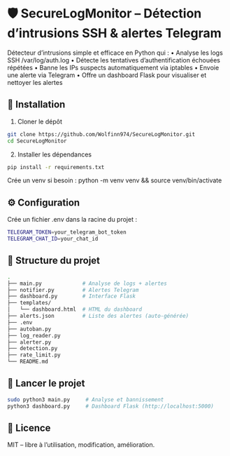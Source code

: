 # 🛡️ SecureLogMonitor – Détection d’intrusions SSH & alertes Telegram

Détecteur d’intrusions simple et efficace en Python qui :
	•	Analyse les logs SSH /var/log/auth.log
	•	Détecte les tentatives d’authentification échouées répétées
	•	Banne les IPs suspects automatiquement via iptables
	•	Envoie une alerte via Telegram
	•	Offre un dashboard Flask pour visualiser et nettoyer les alertes

## 🚀 Installation

1. Cloner le dépôt

```bash
git clone https://github.com/Wolfinn974/SecureLogMonitor.git
cd SecureLogMonitor
```

2. Installer les dépendances

```bash
pip install -r requirements.txt
```

Crée un venv si besoin : python -m venv venv && source venv/bin/activate

## ⚙️ Configuration

Crée un fichier .env dans la racine du projet :
```bash
TELEGRAM_TOKEN=your_telegram_bot_token
TELEGRAM_CHAT_ID=your_chat_id
```

## 📂 Structure du projet

```bash
.
├── main.py             # Analyse de logs + alertes
├── notifier.py         # Alertes Telegram
├── dashboard.py        # Interface Flask
├── templates/
│   └── dashboard.html  # HTML du dashboard
├── alerts.json         # Liste des alertes (auto-générée)
├── .env
├── autoban.py
├── log_reader.py
├── alerter.py
├── detection.py
├── rate_limit.py
└── README.md
```

## 🧪 Lancer le projet

```bash
sudo python3 main.py     # Analyse et bannissement
python3 dashboard.py     # Dashboard Flask (http://localhost:5000)
```

## 📜 Licence

MIT – libre à l’utilisation, modification, amélioration.